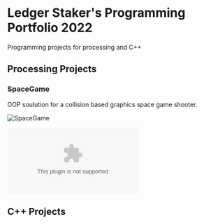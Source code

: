 # Ledger Staker's Programming Portfolio 2022 

Programming projects for processing and C++ 

## Processing Projects 

### SpaceGame 

OOP soulution for a collision based graphics space game shooter. 

![SpaceGame](https://github.com/LedgerStaker/Programming-Portfolio/blob/gh-pages/image/SpaceGame.png?raw=true)

![Source Code](https://github.com/LedgerStaker/Programing-portfolio2022/blob/gh-pages/src/SpaceGame.zip)

## C++ Projects
